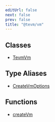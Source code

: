 ```yaml
---
editUrl: false
next: false
prev: false
title: "@tevm/vm"
---
```


## Classes

- [TevmVm](/reference/classes/tevmvm/)

## Type Aliases

- [CreateVmOptions](/reference/type-aliases/createvmoptions/)

## Functions

- [createVm](/reference/functions/createvm/)
